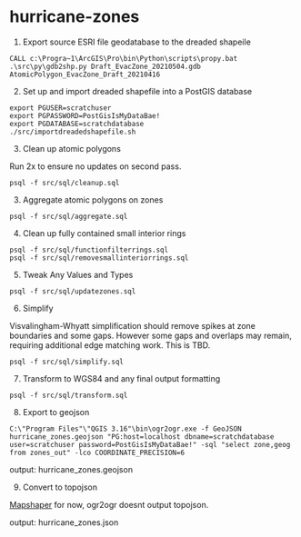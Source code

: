# hurricane-zones

1. Export source ESRI file geodatabase to the dreaded shapeile

```
CALL c:\Progra~1\ArcGIS\Pro\bin\Python\scripts\propy.bat .\src\py\gdb2shp.py Draft_EvacZone_20210504.gdb AtomicPolygon_EvacZone_Draft_20210416
```

2. Set up and import dreaded shapefile into a PostGIS database

```shell
export PGUSER=scratchuser
export PGPASSWORD=PostGisIsMyDataBae!
export PGDATABASE=scratchdatabase
./src/importdreadedshapefile.sh
```

3. Clean up atomic polygons

Run 2x to ensure no updates on second pass.

```shell
psql -f src/sql/cleanup.sql
```

3. Aggregate atomic polygons on zones

```shell
psql -f src/sql/aggregate.sql
```

4. Clean up fully contained small interior rings

```shell
psql -f src/sql/functionfilterrings.sql
psql -f src/sql/removesmallinteriorrings.sql
```

5. Tweak Any Values and Types

```shell
psql -f src/sql/updatezones.sql
```

6. Simplify 

Visvalingham-Whyatt simplification should remove spikes at zone boundaries and
some gaps. However some gaps and overlaps may remain, requiring additional edge matching work. This is TBD.

```shell
psql -f src/sql/simplify.sql
```

7. Transform to WGS84 and any final output formatting

```shell
psql -f src/sql/transform.sql
```

8. Export to geojson

```shell
C:\"Program Files"\"QGIS 3.16"\bin\ogr2ogr.exe -f GeoJSON hurricane_zones.geojson "PG:host=localhost dbname=scratchdatabase user=scratchuser password=PostGisIsMyDataBae!" -sql "select zone,geog from zones_out" -lco COORDINATE_PRECISION=6
```

output: hurricane_zones.geojson

9. Convert to topojson

[Mapshaper](https://mapshaper.org/) for now, ogr2ogr doesnt output topojson.

output: hurricane_zones.json